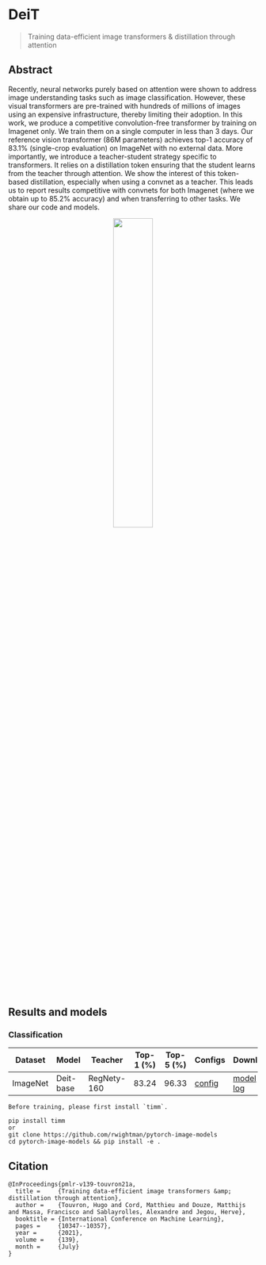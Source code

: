 # DeiT

> [](https://arxiv.org/abs/2012.12877)
> Training data-efficient image transformers & distillation through attention

<!-- [ALGORITHM] -->

## Abstract

Recently, neural networks purely based on attention were shown to address image understanding tasks such as image classification. However, these visual transformers are pre-trained with hundreds of millions of images using an expensive infrastructure, thereby limiting their adoption.   In this work, we produce a competitive convolution-free transformer by training on Imagenet only. We train them on a single computer in less than 3 days. Our reference vision transformer (86M parameters) achieves top-1 accuracy of 83.1% (single-crop evaluation) on ImageNet with no external data.   More importantly, we introduce a teacher-student strategy specific to transformers. It relies on a distillation token ensuring that the student learns from the teacher through attention. We show the interest of this token-based distillation, especially when using a convnet as a teacher. This leads us to report results competitive with convnets for both Imagenet (where we obtain up to 85.2% accuracy) and when transferring to other tasks. We share our code and models.

<div align=center>
<img src="https://user-images.githubusercontent.com/26739999/143225703-c287c29e-82c9-4c85-a366-dfae30d198cd.png" width="40%"/>
</div>

## Results and models

### Classification

| Dataset  | Model     | Teacher     | Top-1 (%) | Top-5 (%) | Configs                                          | Download                                                                                                                                                                                                                                                                                                                                                                                                                                            |
| -------- | --------- | ----------- | --------- | --------- | ------------------------------------------------ | --------------------------------------------------------------------------------------------------------------------------------------------------------------------------------------------------------------------------------------------------------------------------------------------------------------------------------------------------------------------------------------------------------------------------------------------------- |
| ImageNet | Deit-base | RegNety-160 | 83.24     | 96.33     | [config](deit-base_regnety160_pt-16xb64_in1k.py) | [model](https://download.openmmlab.com/mmrazor/v1/deit/deit-base/deit-base_regnety160_pt-16xb64_in1k_20221011_113403-a67bf475.pth?versionId=CAEQThiBgMCFteW0oBgiIDdmMWY2NGRiOGY1YzRmZWZiOTExMzQ2NjNlMjk2Nzcz) \| [log](https://openmmlab-share.oss-cn-hangzhou.aliyuncs.com/mmrazor/v1/deit/deit-base/deit-base_regnety160_pt-16xb64_in1k_20221011_113403-a67bf475.json?versionId=CAEQThiBgIDGos20oBgiIGVlNDgyM2M2ZTk5MzQyYjFhNTgwNGIzMjllZjg3YmZm) |

```{warning}
Before training, please first install `timm`.

pip install timm
or
git clone https://github.com/rwightman/pytorch-image-models
cd pytorch-image-models && pip install -e .
```

## Citation

```
@InProceedings{pmlr-v139-touvron21a,
  title =     {Training data-efficient image transformers &amp; distillation through attention},
  author =    {Touvron, Hugo and Cord, Matthieu and Douze, Matthijs and Massa, Francisco and Sablayrolles, Alexandre and Jegou, Herve},
  booktitle = {International Conference on Machine Learning},
  pages =     {10347--10357},
  year =      {2021},
  volume =    {139},
  month =     {July}
}
```
